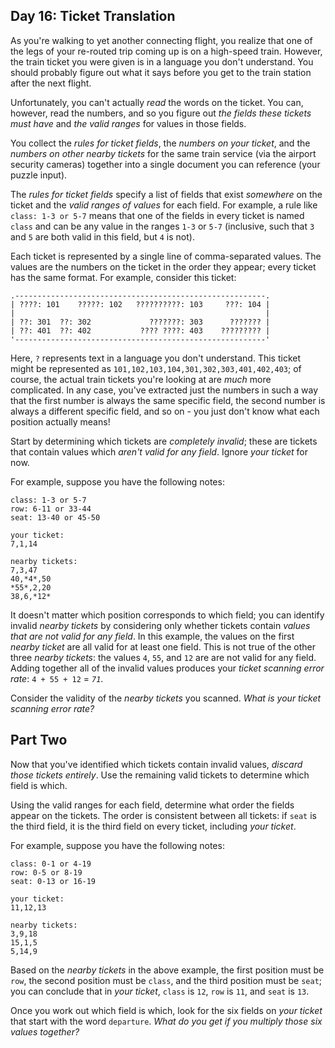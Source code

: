 Day 16: Ticket Translation
--------------------------

As you're walking to yet another connecting flight, you realize that one of the legs of your re-routed trip coming up is on a high-speed train. However, the train ticket you were given is in a language you don't understand. You should probably figure out what it says before you get to the train station after the next flight.


Unfortunately, you can't actually *read* the words on the ticket. You can, however, read the numbers, and so you figure out *the fields these tickets must have* and *the valid ranges* for values in those fields.


You collect the *rules for ticket fields*, the *numbers on your ticket*, and the *numbers on other nearby tickets* for the same train service (via the airport security cameras) together into a single document you can reference (your puzzle input).


The *rules for ticket fields* specify a list of fields that exist *somewhere* on the ticket and the *valid ranges of values* for each field. For example, a rule like `class: 1-3 or 5-7` means that one of the fields in every ticket is named `class` and can be any value in the ranges `1-3` or `5-7` (inclusive, such that `3` and `5` are both valid in this field, but `4` is not).


Each ticket is represented by a single line of comma-separated values. The values are the numbers on the ticket in the order they appear; every ticket has the same format. For example, consider this ticket:



```
.--------------------------------------------------------.
| ????: 101    ?????: 102   ??????????: 103     ???: 104 |
|                                                        |
| ??: 301  ??: 302             ???????: 303      ??????? |
| ??: 401  ??: 402           ???? ????: 403    ????????? |
'--------------------------------------------------------'

```

Here, `?` represents text in a language you don't understand. This ticket might be represented as `101,102,103,104,301,302,303,401,402,403`; of course, the actual train tickets you're looking at are *much* more complicated. In any case, you've extracted just the numbers in such a way that the first number is always the same specific field, the second number is always a different specific field, and so on - you just don't know what each position actually means!


Start by determining which tickets are *completely invalid*; these are tickets that contain values which *aren't valid for any field*. Ignore *your ticket* for now.


For example, suppose you have the following notes:



```
class: 1-3 or 5-7
row: 6-11 or 33-44
seat: 13-40 or 45-50

your ticket:
7,1,14

nearby tickets:
7,3,47
40,*4*,50
*55*,2,20
38,6,*12*

```

It doesn't matter which position corresponds to which field; you can identify invalid *nearby tickets* by considering only whether tickets contain *values that are not valid for any field*. In this example, the values on the first *nearby ticket* are all valid for at least one field. This is not true of the other three *nearby tickets*: the values `4`, `55`, and `12` are are not valid for any field. Adding together all of the invalid values produces your *ticket scanning error rate*: `4 + 55 + 12` = *`71`*.


Consider the validity of the *nearby tickets* you scanned. *What is your ticket scanning error rate?*


Part Two
--------

Now that you've identified which tickets contain invalid values, *discard those tickets entirely*. Use the remaining valid tickets to determine which field is which.


Using the valid ranges for each field, determine what order the fields appear on the tickets. The order is consistent between all tickets: if `seat` is the third field, it is the third field on every ticket, including *your ticket*.


For example, suppose you have the following notes:



```
class: 0-1 or 4-19
row: 0-5 or 8-19
seat: 0-13 or 16-19

your ticket:
11,12,13

nearby tickets:
3,9,18
15,1,5
5,14,9

```

Based on the *nearby tickets* in the above example, the first position must be `row`, the second position must be `class`, and the third position must be `seat`; you can conclude that in *your ticket*, `class` is `12`, `row` is `11`, and `seat` is `13`.


Once you work out which field is which, look for the six fields on *your ticket* that start with the word `departure`. *What do you get if you multiply those six values together?*


